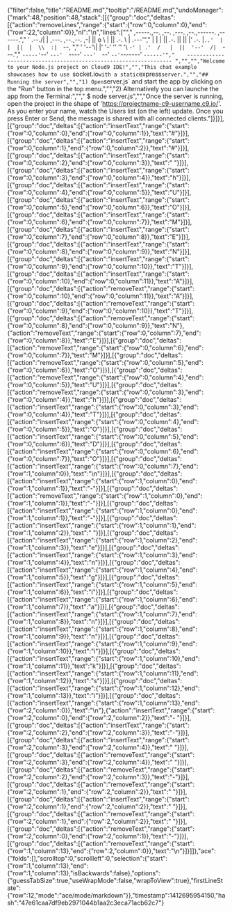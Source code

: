 {"filter":false,"title":"README.md","tooltip":"/README.md","undoManager":{"mark":48,"position":48,"stack":[[{"group":"doc","deltas":[{"action":"removeLines","range":{"start":{"row":0,"column":0},"end":{"row":22,"column":0}},"nl":"\n","lines":["","     ,-----.,--.                  ,--. ,---.   ,--.,------.  ,------.","    '  .--./|  | ,---. ,--.,--. ,-|  || o   \\  |  ||  .-.  \\ |  .---'","    |  |    |  || .-. ||  ||  |' .-. |`..'  |  |  ||  |  \\  :|  `--, ","    '  '--'\\|  |' '-' ''  ''  '\\ `-' | .'  /   |  ||  '--'  /|  `---.","     `-----'`--' `---'  `----'  `---'  `--'    `--'`-------' `------'","    ----------------------------------------------------------------- ","","","Welcome to your Node.js project on Cloud9 IDE!","","This chat example showcases how to use `socket.io` with a static `express` server.","","## Running the server","","1) Open `server.js` and start the app by clicking on the \"Run\" button in the top menu.","","2) Alternatively you can launche the app from the Terminal:","","    $ node server.js","","Once the server is running, open the project in the shape of 'https://projectname-c9-username.c9.io/'. As you enter your name, watch the Users list (on the left) update. Once you press Enter or Send, the message is shared with all connected clients."]}]}],[{"group":"doc","deltas":[{"action":"insertText","range":{"start":{"row":0,"column":0},"end":{"row":0,"column":1}},"text":"#"}]}],[{"group":"doc","deltas":[{"action":"insertText","range":{"start":{"row":0,"column":1},"end":{"row":0,"column":2}},"text":"#"}]}],[{"group":"doc","deltas":[{"action":"insertText","range":{"start":{"row":0,"column":2},"end":{"row":0,"column":3}},"text":" "}]}],[{"group":"doc","deltas":[{"action":"insertText","range":{"start":{"row":0,"column":3},"end":{"row":0,"column":4}},"text":"h"}]}],[{"group":"doc","deltas":[{"action":"insertText","range":{"start":{"row":0,"column":4},"end":{"row":0,"column":5}},"text":"U"}]}],[{"group":"doc","deltas":[{"action":"insertText","range":{"start":{"row":0,"column":5},"end":{"row":0,"column":6}},"text":"O"}]}],[{"group":"doc","deltas":[{"action":"insertText","range":{"start":{"row":0,"column":6},"end":{"row":0,"column":7}},"text":"M"}]}],[{"group":"doc","deltas":[{"action":"insertText","range":{"start":{"row":0,"column":7},"end":{"row":0,"column":8}},"text":"E"}]}],[{"group":"doc","deltas":[{"action":"insertText","range":{"start":{"row":0,"column":8},"end":{"row":0,"column":9}},"text":"N"}]}],[{"group":"doc","deltas":[{"action":"insertText","range":{"start":{"row":0,"column":9},"end":{"row":0,"column":10}},"text":"T"}]}],[{"group":"doc","deltas":[{"action":"insertText","range":{"start":{"row":0,"column":10},"end":{"row":0,"column":11}},"text":"A"}]}],[{"group":"doc","deltas":[{"action":"removeText","range":{"start":{"row":0,"column":10},"end":{"row":0,"column":11}},"text":"A"}]}],[{"group":"doc","deltas":[{"action":"removeText","range":{"start":{"row":0,"column":9},"end":{"row":0,"column":10}},"text":"T"}]}],[{"group":"doc","deltas":[{"action":"removeText","range":{"start":{"row":0,"column":8},"end":{"row":0,"column":9}},"text":"N"},{"action":"removeText","range":{"start":{"row":0,"column":7},"end":{"row":0,"column":8}},"text":"E"}]}],[{"group":"doc","deltas":[{"action":"removeText","range":{"start":{"row":0,"column":6},"end":{"row":0,"column":7}},"text":"M"}]}],[{"group":"doc","deltas":[{"action":"removeText","range":{"start":{"row":0,"column":5},"end":{"row":0,"column":6}},"text":"O"}]}],[{"group":"doc","deltas":[{"action":"removeText","range":{"start":{"row":0,"column":4},"end":{"row":0,"column":5}},"text":"U"}]}],[{"group":"doc","deltas":[{"action":"removeText","range":{"start":{"row":0,"column":3},"end":{"row":0,"column":4}},"text":"h"}]}],[{"group":"doc","deltas":[{"action":"insertText","range":{"start":{"row":0,"column":3},"end":{"row":0,"column":4}},"text":"T"}]}],[{"group":"doc","deltas":[{"action":"insertText","range":{"start":{"row":0,"column":4},"end":{"row":0,"column":5}},"text":"O"}]}],[{"group":"doc","deltas":[{"action":"insertText","range":{"start":{"row":0,"column":5},"end":{"row":0,"column":6}},"text":"D"}]}],[{"group":"doc","deltas":[{"action":"insertText","range":{"start":{"row":0,"column":6},"end":{"row":0,"column":7}},"text":"O"}]}],[{"group":"doc","deltas":[{"action":"insertText","range":{"start":{"row":0,"column":7},"end":{"row":1,"column":0}},"text":"\n"}]}],[{"group":"doc","deltas":[{"action":"insertText","range":{"start":{"row":1,"column":0},"end":{"row":1,"column":1}},"text":"-"}]}],[{"group":"doc","deltas":[{"action":"removeText","range":{"start":{"row":1,"column":0},"end":{"row":1,"column":1}},"text":"-"}]}],[{"group":"doc","deltas":[{"action":"insertText","range":{"start":{"row":1,"column":0},"end":{"row":1,"column":1}},"text":"-"}]}],[{"group":"doc","deltas":[{"action":"insertText","range":{"start":{"row":1,"column":1},"end":{"row":1,"column":2}},"text":" "}]}],[{"group":"doc","deltas":[{"action":"insertText","range":{"start":{"row":1,"column":2},"end":{"row":1,"column":3}},"text":"e"}]}],[{"group":"doc","deltas":[{"action":"insertText","range":{"start":{"row":1,"column":3},"end":{"row":1,"column":4}},"text":"n"}]}],[{"group":"doc","deltas":[{"action":"insertText","range":{"start":{"row":1,"column":4},"end":{"row":1,"column":5}},"text":"g"}]}],[{"group":"doc","deltas":[{"action":"insertText","range":{"start":{"row":1,"column":5},"end":{"row":1,"column":6}},"text":"l"}]}],[{"group":"doc","deltas":[{"action":"insertText","range":{"start":{"row":1,"column":6},"end":{"row":1,"column":7}},"text":"a"}]}],[{"group":"doc","deltas":[{"action":"insertText","range":{"start":{"row":1,"column":7},"end":{"row":1,"column":8}},"text":"n"}]}],[{"group":"doc","deltas":[{"action":"insertText","range":{"start":{"row":1,"column":8},"end":{"row":1,"column":9}},"text":"n"}]}],[{"group":"doc","deltas":[{"action":"insertText","range":{"start":{"row":1,"column":9},"end":{"row":1,"column":10}},"text":"i"}]}],[{"group":"doc","deltas":[{"action":"insertText","range":{"start":{"row":1,"column":10},"end":{"row":1,"column":11}},"text":"k"}]}],[{"group":"doc","deltas":[{"action":"insertText","range":{"start":{"row":1,"column":11},"end":{"row":1,"column":12}},"text":"s"}]}],[{"group":"doc","deltas":[{"action":"insertText","range":{"start":{"row":1,"column":12},"end":{"row":1,"column":13}},"text":"i"}]}],[{"group":"doc","deltas":[{"action":"insertText","range":{"start":{"row":1,"column":13},"end":{"row":2,"column":0}},"text":"\n"},{"action":"insertText","range":{"start":{"row":2,"column":0},"end":{"row":2,"column":2}},"text":"- "}]}],[{"group":"doc","deltas":[{"action":"insertText","range":{"start":{"row":2,"column":2},"end":{"row":2,"column":3}},"text":"-"}]}],[{"group":"doc","deltas":[{"action":"insertText","range":{"start":{"row":2,"column":3},"end":{"row":2,"column":4}},"text":" "}]}],[{"group":"doc","deltas":[{"action":"removeText","range":{"start":{"row":2,"column":3},"end":{"row":2,"column":4}},"text":" "}]}],[{"group":"doc","deltas":[{"action":"removeText","range":{"start":{"row":2,"column":2},"end":{"row":2,"column":3}},"text":"-"}]}],[{"group":"doc","deltas":[{"action":"removeText","range":{"start":{"row":2,"column":1},"end":{"row":2,"column":2}},"text":" "}]}],[{"group":"doc","deltas":[{"action":"insertText","range":{"start":{"row":2,"column":1},"end":{"row":2,"column":2}},"text":" "}]}],[{"group":"doc","deltas":[{"action":"removeText","range":{"start":{"row":2,"column":1},"end":{"row":2,"column":2}},"text":" "}]}],[{"group":"doc","deltas":[{"action":"removeText","range":{"start":{"row":2,"column":0},"end":{"row":2,"column":1}},"text":"-"}]}],[{"group":"doc","deltas":[{"action":"removeText","range":{"start":{"row":1,"column":13},"end":{"row":2,"column":0}},"text":"\n"}]}]]},"ace":{"folds":[],"scrolltop":0,"scrollleft":0,"selection":{"start":{"row":1,"column":13},"end":{"row":1,"column":13},"isBackwards":false},"options":{"guessTabSize":true,"useWrapMode":false,"wrapToView":true},"firstLineState":{"row":12,"mode":"ace/mode/markdown"}},"timestamp":1412695954150,"hash":"47e61caa7df9eb2971044b1aa2c3eca71acb62c7"}